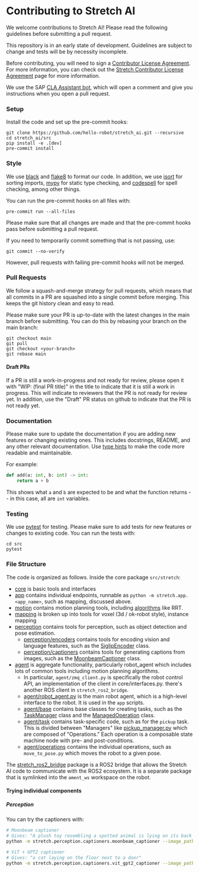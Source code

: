 # Contributing to Stretch AI

We welcome contributions to Stretch AI! Please read the following guidelines before submitting a pull request.

This repository is in an early state of development. Guidelines are subject to change and tests will be by necessity incomplete.

Before contributing, you will need to sign a [Contributor License Agreement](https://gist.github.com/hello-cpaxton/8881ca0a05858dcaee4ebf0207d92f83). For more information, you can check out the [Stretch Contributor License Agreement](https://github.com/hello-robot/stretch_contributor_license_agreements) page for more information.

We use the SAP [CLA Assistant bot](https://github.com/cla-assistant/cla-assistant), which will open a comment and give you instructions when you open a pull request.

### Setup

Install the code and set up the pre-commit hooks:

```
git clone https://github.com/hello-robot/stretch_ai.git --recursive
cd stretch_ai/src
pip install -e .[dev]
pre-commit install
```

### Style

We use [black](https://black.readthedocs.io/en/stable/) and [flake8](https://flake8.pycqa.org/en/latest/) to format our code.
In addition, we use [isort](https://pycqa.github.io/isort/) for sorting imports, [mypy](https://mypy-lang.org/) for static type checking, and [codespell](https://github.com/codespell-project/codespell) for spell checking, among other things.

You can run the pre-commit hooks on all files with:

```
pre-commit run --all-files
```

Please make sure that all changes are made and that the pre-commit hooks pass before submitting a pull request.

If you need to temporarily commit something that is not passing, use:

```
git commit --no-verify
```

However, pull requests with failing pre-commit hooks will not be merged.

### Pull Requests

We follow a squash-and-merge strategy for pull requests, which means that all commits in a PR are squashed into a single commit before merging. This keeps the git history clean and easy to read.

Please make sure your PR is up-to-date with the latest changes in the main branch before submitting. You can do this by rebasing your branch on the main branch:

```
git checkout main
git pull
git checkout <your-branch>
git rebase main
```

#### Draft PRs

If a PR is still a work-in-progress and not ready for review, please open it with "WIP: (final PR title)" in the title to indicate that it is still a work in progress. This will indicate to reviewers that the PR is not ready for review yet. In addition, use the "Draft" PR status on github to indicate that the PR is not ready yet.

### Documentation

Please make sure to update the documentation if you are adding new features or changing existing ones. This includes docstrings, README, and any other relevant documentation. Use [type hints](https://docs.python.org/3/library/typing.html) to make the code more readable and maintainable.

For example:

```python
def add(a: int, b: int) -> int:
    return a + b
```

This shows what `a` and `b` are expected to be and what the function returns -- in this case, all are `int` variables.

### Testing

We use [pytest](https://docs.pytest.org/en/7.0.1/) for testing. Please make sure to add tests for new features or changes to existing code. You can run the tests with:

```
cd src
pytest
```

### File Structure

The code is organized as follows. Inside the core package `src/stretch`:

- [core](src/stretch/core) is basic tools and interfaces
- [app](src/stretch/app) contains individual endpoints, runnable as `python -m stretch.app.<app_name>`, such as mapping, discussed above.
- [motion](src/stretch/motion) contains motion planning tools, including [algorithms](src/stretch/motion/algo) like RRT.
- [mapping](src/stretch/mapping) is broken up into tools for voxel (3d / ok-robot style), instance mapping
- [perception](src/stretch/perception) contains tools for perception, such as object detection and pose estimation.
  - [perception/encoders](src/stretch/perception/encoders) contains tools for encoding vision and language features, such as the [SiglipEncoder](src/stretch/perception/encoders/siglip_encoder.py) class.
  - [perception/captioners](src/stretch/perception/captioners) contains tools for generating captions from images, such as the [MoonbeamCaptioner](src/stretch/perception/captioners/moonbeam_captioner.py) class.
- [agent](src/stretch/agent) is aggregate functionality, particularly robot_agent which includes lots of common tools including motion planning algorithms.
  - In particular, `agent/zmq_client.py` is specifically the robot control API, an implementation of the client in core/interfaces.py. there's another ROS client in `stretch_ros2_bridge`.
  - [agent/robot_agent.py](src/stretch/agent/robot_agent.py) is the main robot agent, which is a high-level interface to the robot. It is used in the `app` scripts.
  - [agent/base](src/stretch/agent/base) contains base classes for creating tasks, such as the [TaskManager](src/stretch/agent/base/task_manager.py) class and the [ManagedOperation](src/stretch/agent/base/managed_operation.py) class.
  - [agent/task](src/stretch/agent/task) contains task-specific code, such as for the `pickup` task. This is divided between "Managers" like [pickup_manager.py](src/stretch/agent/task/pickup_manager.py) which are composed of "Operations." Each operation is a composable state machine node with pre- and post-conditions.
  - [agent/operations](src/stretch/agent/operations) contains the individual operations, such as `move_to_pose.py` which moves the robot to a given pose.

The [stretch_ros2_bridge](src/stretch_ros2_bridge) package is a ROS2 bridge that allows the Stretch AI code to communicate with the ROS2 ecosystem. It is a separate package that is symlinked into the `ament_ws` workspace on the robot.

#### Trying individual components

##### Perception

You can try the captioners with:

```bash
# Moonbeam captioner
# Gives: "A plush toy resembling a spotted animal is lying on its back on a wooden floor, with its head and front paws raised."
python -m stretch.perception.captioners.moonbeam_captioner --image_path <path_to_image>

# ViT + GPT2 captioner
# Gives: "a cat laying on the floor next to a door"
python -m stretch.perception.captioners.vit_gpt2_captioner --image_path <path_to_image>
```
